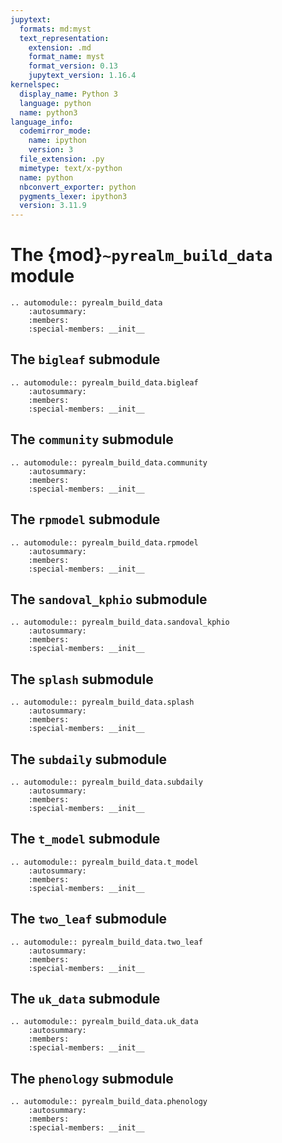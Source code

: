 ```yaml
---
jupytext:
  formats: md:myst
  text_representation:
    extension: .md
    format_name: myst
    format_version: 0.13
    jupytext_version: 1.16.4
kernelspec:
  display_name: Python 3
  language: python
  name: python3
language_info:
  codemirror_mode:
    name: ipython
    version: 3
  file_extension: .py
  mimetype: text/x-python
  name: python
  nbconvert_exporter: python
  pygments_lexer: ipython3
  version: 3.11.9
---
```


# The {mod}`~pyrealm_build_data` module

```{eval-rst}
.. automodule:: pyrealm_build_data
    :autosummary:
    :members:
    :special-members: __init__
```

## The `bigleaf` submodule

```{eval-rst}
.. automodule:: pyrealm_build_data.bigleaf
    :autosummary:
    :members:
    :special-members: __init__
```

## The `community` submodule

```{eval-rst}
.. automodule:: pyrealm_build_data.community
    :autosummary:
    :members:
    :special-members: __init__
```

## The `rpmodel` submodule

```{eval-rst}
.. automodule:: pyrealm_build_data.rpmodel
    :autosummary:
    :members:
    :special-members: __init__
```

## The `sandoval_kphio` submodule

```{eval-rst}
.. automodule:: pyrealm_build_data.sandoval_kphio
    :autosummary:
    :members:
    :special-members: __init__
```

## The `splash` submodule

```{eval-rst}
.. automodule:: pyrealm_build_data.splash
    :autosummary:
    :members:
    :special-members: __init__
```

## The `subdaily` submodule

```{eval-rst}
.. automodule:: pyrealm_build_data.subdaily
    :autosummary:
    :members:
    :special-members: __init__
```

## The `t_model` submodule

```{eval-rst}
.. automodule:: pyrealm_build_data.t_model
    :autosummary:
    :members:
    :special-members: __init__
```

## The `two_leaf` submodule

```{eval-rst}
.. automodule:: pyrealm_build_data.two_leaf
    :autosummary:
    :members:
    :special-members: __init__
```

## The `uk_data` submodule

```{eval-rst}
.. automodule:: pyrealm_build_data.uk_data
    :autosummary:
    :members:
    :special-members: __init__
```

## The `phenology` submodule

```{eval-rst}
.. automodule:: pyrealm_build_data.phenology
    :autosummary:
    :members:
    :special-members: __init__
```
